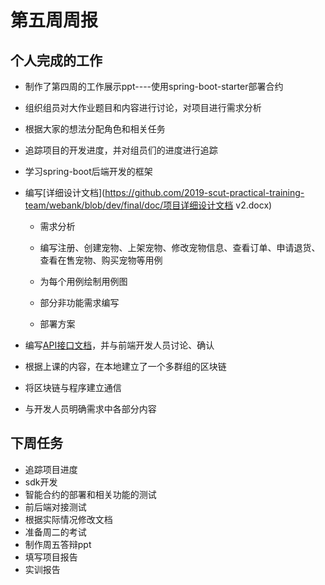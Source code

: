 # 第五周周报

## 个人完成的工作

- 制作了第四周的工作展示ppt----使用spring-boot-starter部署合约

- 组织组员对大作业题目和内容进行讨论，对项目进行需求分析

- 根据大家的想法分配角色和相关任务

- 追踪项目的开发进度，并对组员们的进度进行追踪

- 学习spring-boot后端开发的框架

- 编写[详细设计文档](https://github.com/2019-scut-practical-training-team/webank/blob/dev/final/doc/项目详细设计文档 v2.docx)

  - 需求分析

  - 编写注册、创建宠物、上架宠物、修改宠物信息、查看订单、申请退货、查看在售宠物、购买宠物等用例
  - 为每个用例绘制用例图
  - 部分非功能需求编写
  - 部署方案

- 编写[API接口文档](https://g3webank.postman.co/collections/6150471-3e50ab27-7828-4b22-9cf6-05e7ee83d393?version=latest&workspace=1cd9b014-5152-4f7f-bf6e-765e3810ac8e>)，并与前端开发人员讨论、确认

- 根据上课的内容，在本地建立了一个多群组的区块链

- 将区块链与程序建立通信

- 与开发人员明确需求中各部分内容

  



## 下周任务

* 追踪项目进度
* sdk开发
* 智能合约的部署和相关功能的测试
* 前后端对接测试
* 根据实际情况修改文档
* 准备周二的考试
* 制作周五答辩ppt
* 填写项目报告
* 实训报告











